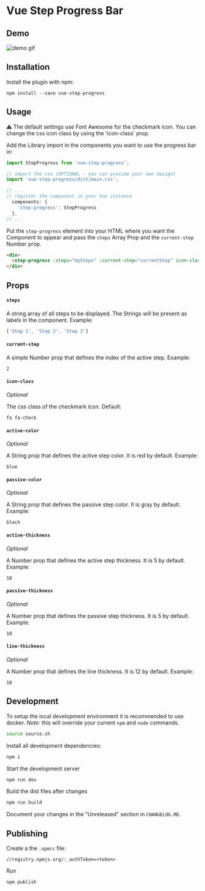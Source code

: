 #   Vue Step Progress Bar

##  Demo
![demo gif](https://user-images.githubusercontent.com/1242917/36874916-15c773c2-1dae-11e8-8780-595903b79018.gif)

##  Installation

Install the plugin with npm:
```shell
npm install --save vue-step-progress
```

## Usage
⚠️ The default settings use Font Awesome for the checkmark icon. You can change the css icon class by using the
'icon-class' prop.

Add the Library import in the components you want to use the progress bar in:
```javascript
import StepProgress from 'vue-step-progress';

// import the css (OPTIONAL - you can provide your own design)
import 'vue-step-progress/dist/main.css';

// ...
// register the component in your Vue instance
  components: {
    'step-progress': StepProgress
  },
// ...
```

Put the `step-progress` element into your HTML where you want the Component to appear and pass the `steps` Array Prop
and the `current-step` Number prop.
```html
<div>
  <step-progress :steps="mySteps" :current-step="currentStep" icon-class="fa fa-check"></step-progress>
</div>
```

## Props

#### `steps`

A string array of all steps to be displayed. The Strings will be present as labels in the component. Example:

```javascript
['Step 1', 'Step 2', 'Step 3']
```

#### `current-step`

A simple Number prop that defines the index of the active step. Example:
```
2
```

#### `icon-class`

_Optional_

The css class of the checkmark icon. Default:
```
fa fa-check
```

#### `active-color`

_Optional_

A String prop that defines the active step color. It is red by default. Example:
```
blue
```

#### `passive-color`

_Optional_

A String prop that defines the passive step color. It is gray by default. Example:
```
black
```

#### `active-thickness`

_Optional_

A Number prop that defines the active step thickness. It is 5 by default. Example:
```
10
```

#### `passive-thickness`

_Optional_

A Number prop that defines the passive step thickness. It is 5 by default. Example:
```
10
```

#### `line-thickness`

_Optional_

A Number prop that defines the line thickness. It is 12 by default. Example:
```
10
```
## Development
To setup the local development environment it is recommended to use docker. *Note*: this will override your current
`npm` and `node` commands.
```bash
source source.sh
```
Install all development dependencies:
```bash
npm i
```

Start the development server
```bash
npm run dev
```

Build the dist files after changes
```bash
npm run build
```

Document your changes in the "Unreleased" section in `CHANGELOG.MD`.

## Publishing
Create a the `.npmrc` file:
```
//registry.npmjs.org/:_authToken=<token>
```

Run
```
npm publish
```
